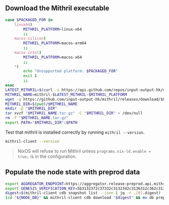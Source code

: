 ## Download the Mithril executable

```bash download mithril
case $PACKAGED_FOR in
    linux64)
        MITHRIL_PLATFORM=linux-x64
        ;;
    macos-silicon)
        MITHRIL_PLATFORM=macos-arm64
        ;;
    macos-intel)
        MITHRIL_PLATFORM=macos-x64
        ;;
    *)
        echo "Unsupported platform: $PACKAGED_FOR"
        exit 1
        ;;
esac
LATEST_MITHRIL=$(curl -s https://api.github.com/repos/input-output-hk/mithril/releases/latest | jq -r .tag_name)
MITHRIL_NAME=mithril-$LATEST_MITHRIL-$MITHRIL_PLATFORM
wget -q https://github.com/input-output-hk/mithril/releases/download/$LATEST_MITHRIL/$MITHRIL_NAME.tar.gz
MITHRIL_DIR=$(pwd)/$MITHRIL_NAME
mkdir -p "$MITHRIL_DIR"
tar xvzf "$MITHRIL_NAME.tar.gz" -C "$MITHRIL_DIR" > /dev/null
rm -f "$MITHRIL_NAME.tar.gz"
export PATH="$MITHRIL_DIR":$PATH
```

Test that mithril is installed correctly by running `mithril --version`.

```bash test mithril
mithril-client --version
```

> NixOS will refuse to run Mithril unless `programs.nix-ld.enable = true;` is in the configuration.

## Populate the node state with preprod data

```bash populate preprod
export AGGREGATOR_ENDPOINT=https://aggregator.release-preprod.api.mithril.network/aggregator
export GENESIS_VERIFICATION_KEY=5b3132372c37332c3132342c3136312c362c3133372c3133312c3231332c3230372c3131372c3139382c38352c3137362c3139392c3136322c3234312c36382c3132332c3131392c3134352c31332c3233322c3234332c34392c3232392c322c3234392c3230352c3230352c33392c3233352c34345d
digest=$(mithril-client cdb snapshot list --json | jq -r .[0].digest)
(cd "${NODE_DB}" && mithril-client cdb download "$digest" && mv db preprod)
```